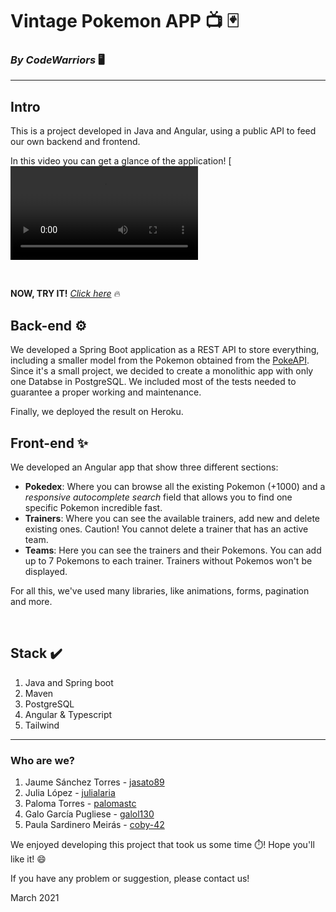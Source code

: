 # Vintage Pokemon APP 📺 🃏
### *By CodeWarriors* 🖥️

---

## Intro
This is a project developed in Java and Angular, using a public API to feed our own backend and frontend.

In this video you can get a glance of the application!
[![Video](Resources/20210305_123014.mp4)

<br>

**NOW, TRY IT!**     [*Click here*](https://pokedexcodewarriors.web.app/) 🔥

## Back-end ⚙️
We developed a Spring Boot application as a REST API to store everything, including a smaller model from the Pokemon obtained from the [PokeAPI](https://pokeapi.co/).
Since it's a small project, we decided to create a monolithic app with only one Databse in PostgreSQL.
We included most of the tests needed to guarantee a proper working and maintenance.

Finally, we deployed the result on Heroku.
<br>

## Front-end ✨
We developed an Angular app that show three different sections: 
* **Pokedex**: Where you can browse all the existing Pokemon (+1000) and a *responsive autocomplete search* field that allows you to find one specific Pokemon incredible fast. 
* **Trainers**: Where you can see the available trainers, add new and delete existing ones. Caution! You cannot delete a trainer that has an active team.
* **Teams**: Here you can see the trainers and their Pokemons. You can add up to 7 Pokemons to each trainer. Trainers without Pokemos won't be displayed.

For all this, we've used many libraries, like animations, forms, pagination and more.

<br>


## Stack ✔️
1. Java and Spring boot
1. Maven
1. PostgreSQL
1. Angular & Typescript
1. Tailwind

---

### Who are we?
1. Jaume Sánchez Torres - [jasato89](https://github.com/jasato89/)
2. Julia López - [julialaria](https://github.com/julialaria/)
3. Paloma Torres - [palomastc](https://github.com/palomastc)
4. Galo García Pugliese - [galol130](https://github.com/galol130)
5. Paula Sardinero Meirás - [coby-42](https://github.com/coby-42)

We enjoyed developing this project that took us some time ⏱️! Hope you'll like it! 😄

If you have any problem or suggestion, please contact us!

March 2021